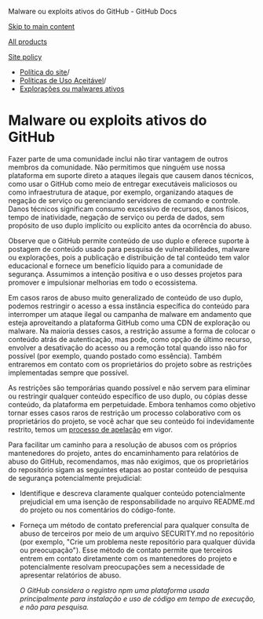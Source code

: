 Malware ou exploits ativos do GitHub - GitHub Docs

[Skip to main content](#main-content)

[All products](/pt)

[Site policy](/site-policy)

* [Política do site](/pt/site-policy)/
* [Políticas de Uso Aceitável](/pt/site-policy/acceptable-use-policies)/
* [Explorações ou malwares ativos](/pt/site-policy/acceptable-use-policies/github-active-malware-or-exploits)

Malware ou exploits ativos do GitHub
==========

Fazer parte de uma comunidade inclui não tirar vantagem de outros membros da comunidade. Não permitimos que ninguém use nossa plataforma em suporte direto a ataques ilegais que causem danos técnicos, como usar o GitHub como meio de entregar executáveis maliciosos ou como infraestrutura de ataque, por exemplo, organizando ataques de negação de serviço ou gerenciando servidores de comando e controle. Danos técnicos significam consumo excessivo de recursos, danos físicos, tempo de inatividade, negação de serviço ou perda de dados, sem propósito de uso duplo implícito ou explícito antes da ocorrência do abuso.

 Observe que o GitHub permite conteúdo de uso duplo e oferece suporte à postagem de conteúdo usado para pesquisa de vulnerabilidades, malware ou explorações, pois a publicação e distribuição de tal conteúdo tem valor educacional e fornece um benefício líquido para a comunidade de segurança. Assumimos a intenção positiva e o uso desses projetos para promover e impulsionar melhorias em todo o ecossistema.

 Em casos raros de abuso muito generalizado de conteúdo de uso duplo, podemos restringir o acesso a essa instância específica do conteúdo para interromper um ataque ilegal ou campanha de malware em andamento que esteja aproveitando a plataforma GitHub como uma CDN de exploração ou malware. Na maioria desses casos, a restrição assume a forma de colocar o conteúdo atrás de autenticação, mas pode, como opção de último recurso, envolver a desativação do acesso ou a remoção total quando isso não for possível (por exemplo, quando postado como essência). Também entraremos em contato com os proprietários do projeto sobre as restrições implementadas sempre que possível.

 As restrições são temporárias quando possível e não servem para eliminar ou restringir qualquer conteúdo específico de uso duplo, ou cópias desse conteúdo, da plataforma em perpetuidade. Embora tenhamos como objetivo tornar esses casos raros de restrição um processo colaborativo com os proprietários do projeto, se você achar que seu conteúdo foi indevidamente restrito, temos um [processo de apelação](/pt/site-policy/acceptable-use-policies/github-appeal-and-reinstatement) em vigor.

 Para facilitar um caminho para a resolução de abusos com os próprios mantenedores do projeto, antes do encaminhamento para relatórios de abuso do GitHub, recomendamos, mas não exigimos, que os proprietários do repositório sigam as seguintes etapas ao postar conteúdo de pesquisa de segurança potencialmente prejudicial:

* Identifique e descreva claramente qualquer conteúdo potencialmente prejudicial em uma isenção de responsabilidade no arquivo README.md do projeto ou nos comentários do código-fonte.

* Forneça um método de contato preferencial para qualquer consulta de abuso de terceiros por meio de um arquivo SECURITY.md no repositório (por exemplo, "Crie um problema neste repositório para qualquer dúvida ou preocupação"). Esse método de contato permite que terceiros entrem em contato diretamente com os mantenedores do projeto e potencialmente resolvam preocupações sem a necessidade de apresentar relatórios de abuso.

  *O GitHub considera o registro npm uma plataforma usada principalmente para instalação e uso de código em tempo de execução, e não para pesquisa.*
